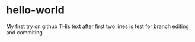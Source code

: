 # hello-world
My first try on github
THis text after first two lines is test for branch editing and commiting

